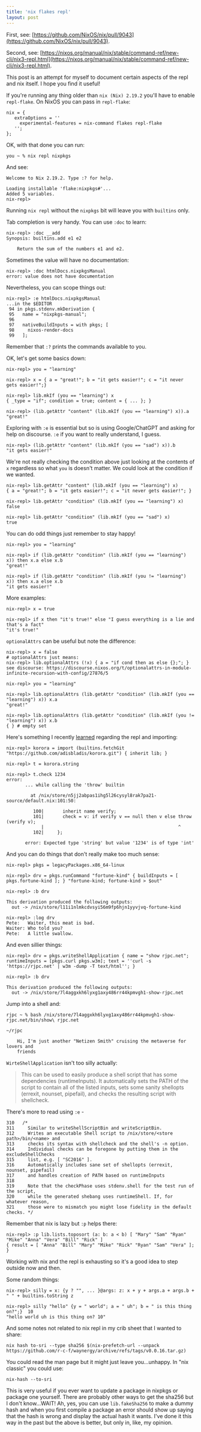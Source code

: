 ```yaml
---
title: 'nix flakes repl'
layout: post
---
```


First, see: [https://github.com/NixOS/nix/pull/9043](https://github.com/NixOS/nix/pull/9043).

Second, see: [https://nixos.org/manual/nix/stable/command-ref/new-cli/nix3-repl.html](https://nixos.org/manual/nix/stable/command-ref/new-cli/nix3-repl.html).

This post is an attempt for myself to document certain aspects of the repl and nix itself. I hope you find it useful!

If you're running any thing older than `nix (Nix) 2.19.2` you'll have to enable `repl-flake`. On NixOS you can pass in `repl-flake`:

    nix = {
       extraOptions = ''
         experimental-features = nix-command flakes repl-flake
       '';
    };

OK, with that done you can run:

    you ~ % nix repl nixpkgs

And see:

    Welcome to Nix 2.19.2. Type :? for help.

    Loading installable 'flake:nixpkgs#'...
    Added 5 variables.
    nix-repl>

Running `nix repl` without the `nixpkgs` bit will leave you with `builtins` only.

Tab completion is very handy. You can use `:doc` to learn:
    
    nix-repl> :doc __add 
    Synopsis: builtins.add e1 e2

        Return the sum of the numbers e1 and e2.

Sometimes the value will have no documentation:

    nix-repl> :doc htmlDocs.nixpkgsManual
    error: value does not have documentation

Nevertheless, you can scope things out:

    nix-repl> :e htmlDocs.nixpkgsManual
    ...in the $EDITOR
     94 in pkgs.stdenv.mkDerivation {
     95   name = "nixpkgs-manual";
     96
     97   nativeBuildInputs = with pkgs; [
     98     nixos-render-docs
     99   ];

Remember that `:?` prints the commands available to you.

OK, let's get some basics down:

    nix-repl> you = "learning"

    nix-repl> x = { a = "great!"; b = "it gets easier!"; c = "it never gets easier!";} 

    nix-repl> lib.mkIf (you == "learning") x
    { _type = "if"; condition = true; content = { ... }; }

    nix-repl> (lib.getAttr "content" (lib.mkIf (you == "learning") x)).a
    "great!"

Exploring with `:e` is essential but so is using Google/ChatGPT and asking for help on discourse. `:e` if you want to really understand, I guess.

    nix-repl> (lib.getAttr "content" (lib.mkIf (you == "sad") x)).b
    "it gets easier!"

We're not really checking the condition above just looking at the contents of `x` regardless so what `you` is doesn't matter. We could look at the condition if we wanted.

    nix-repl> lib.getAttr "content" (lib.mkIf (you == "learning") x)
    { a = "great!"; b = "it gets easier!"; c = "it never gets easier!"; }

    nix-repl> lib.getAttr "condition" (lib.mkIf (you == "learning") x)
    false

    nix-repl> lib.getAttr "condition" (lib.mkIf (you == "sad") x)
    true

You can do odd things just remember to stay happy!

    nix-repl> you = "learning"

    nix-repl> if (lib.getAttr "condition" (lib.mkIf (you == "learning") x)) then x.a else x.b
    "great!"

    nix-repl> if (lib.getAttr "condition" (lib.mkIf (you != "learning") x)) then x.a else x.b 
    "it gets easier!"

More examples:

    nix-repl> x = true

    nix-repl> if x then "it's true!" else "I guess everything is a lie and that's a fact"
    "it's true!"

`optionalAttrs` can be useful but note the difference:

    nix-repl> x = false
    # optionalAttrs just means:
    nix-repl> lib.optionalAttrs (!x) { a = "if cond then as else {};"; }
    see discourse: https://discourse.nixos.org/t/optionalattrs-in-module-infinite-recursion-with-config/27876/5

    nix-repl> you = "learning"

    nix-repl> lib.optionalAttrs (lib.getAttr "condition" (lib.mkIf (you == "learning") x)) x.a
    "great!"

    nix-repl> lib.optionalAttrs (lib.getAttr "condition" (lib.mkIf (you != "learning") x)) x.b
    { } # empty set

Here's something I recently [learned](https://discourse.nixos.org/t/korora-a-tiny-fast-type-system-for-nix-in-nix/36900/5) regarding the repl and importing:

    nix-repl> korora = import (builtins.fetchGit "https://github.com/adisbladis/korora.git") { inherit lib; }

    nix-repl> t = korora.string

    nix-repl> t.check 1234
    error:
           ... while calling the 'throw' builtin

             at /nix/store/n5jj2abpas1ihg5l26cysyl8rak7pa21-source/default.nix:101:50:

              100|       inherit name verify;
              101|       check = v: if verify v == null then v else throw (verify v);
                 |                                                  ^
              102|     };

           error: Expected type 'string' but value '1234' is of type 'int'

And you can do things that don't really make too much sense:

    nix-repl> pkgs = legacyPackages.x86_64-linux 

    nix-repl> drv = pkgs.runCommand "fortune-kind" { buildInputs = [ pkgs.fortune-kind ]; } "fortune-kind; fortune-kind > $out"

    nix-repl> :b drv

    This derivation produced the following outputs:
      out -> /nix/store/l11i1nlmkcdvsyi56m9fp6hjn1yyvjvq-fortune-kind

    nix-repl> :log drv
    Pete:   Waiter, this meat is bad.
    Waiter: Who told you?
    Pete:   A little swallow.

And even sillier things:

    nix-repl> drv = pkgs.writeShellApplication { name = "show rjpc.net";  runtimeInputs = [pkgs.curl pkgs.w3m]; text = ''curl -s 'https://rjpc.net' | w3m -dump -T text/html''; }

    nix-repl> :b drv

    This derivation produced the following outputs:
      out -> /nix/store/7l4aggxkh6lyxg1axy486rr44kpmvgh1-show-rjpc.net

Jump into a shell and:

    rjpc ~ % bash /nix/store/7l4aggxkh6lyxg1axy486rr44kpmvgh1-show-rjpc.net/bin/show\ rjpc.net

    ~/rjpc

        Hi, I'm just another "Netizen Smith" cruising the metaverse for lovers and
        friends

`WirteShellApplication` isn't too silly actually:

> This can be used to easily produce a shell script that has some dependencies (runtimeInputs). It automatically sets the PATH of the script to contain all of the listed inputs, sets some sanity shellopts (errexit, nounset, pipefail), and checks the resulting script with shellcheck.

There's more to read using `:e` -

    310   /*
    311     Similar to writeShellScriptBin and writeScriptBin.
    312     Writes an executable Shell script to /nix/store/<store path>/bin/<name> and
    313     checks its syntax with shellcheck and the shell's -n option.
    314     Individual checks can be foregone by putting them in the excludeShellChecks
    315     list, e.g. [ "SC2016" ].
    316     Automatically includes sane set of shellopts (errexit, nounset, pipefail)
    317     and handles creation of PATH based on runtimeInputs
    318
    319     Note that the checkPhase uses stdenv.shell for the test run of the script,
    320     while the generated shebang uses runtimeShell. If, for whatever reason,
    321     those were to mismatch you might lose fidelity in the default checks. */

Remember that nix is lazy but `:p` helps there:

    nix-repl> :p lib.lists.toposort (a: b: a < b) [ "Mary" "Sam" "Ryan" "Mike" "Anna" "Vera" "Bill" "Rick" ] 
    { result = [ "Anna" "Bill" "Mary" "Mike" "Rick" "Ryan" "Sam" "Vera" ]; }

Working with nix and the repl is exhausting so it's a good idea to step outside now and then.

Some random things:

    nix-repl> silly = x: {y ? "", ... }@args: z: x + y + args.a + args.b + " " + builtins.toString z

    nix-repl> silly "hello" {y = " world"; a = " uh"; b = " is this thing on?";}  10
    "hello world uh is this thing on? 10"

And some notes not related to nix repl in my crib sheet that I wanted to share:

    nix hash to-sri --type sha256 $(nix-prefetch-url --unpack https://github.com/r-c-f/waynergy/archive/refs/tags/v0.0.16.tar.gz)

You could read the man page but it might just leave you...unhappy. In "nix classic" you could use:

    nix-hash --to-sri

This is very useful if you ever want to update a package in nixpkgs or package one yourself. There are probably other ways to get the sha256 but I don't know...WAIT!
Ah, yes, you can use `lib.fakeSha256` to make a dummy hash and when you first compile a package an error should show up saying that the hash is wrong and display the actual hash it wants. I've done it this way in the past but the above is better, but only in, like, my opinion.
